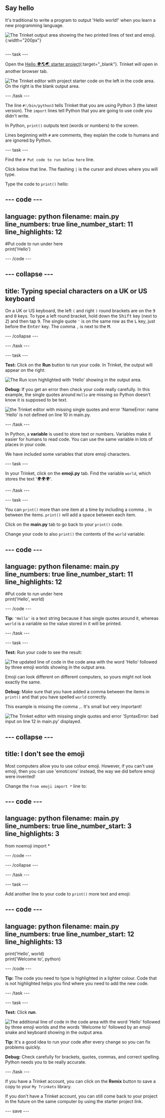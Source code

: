## Say hello

<div style="display: flex; flex-wrap: wrap">
<div style="flex-basis: 200px; flex-grow: 1; margin-right: 15px;">
It's traditional to write a program to output 'Hello world!' when you learn a new programming language.
</div>
<div>

![The Trinket output area showing the two printed lines of text and emoji.](images/say_hello.png){:width="200px"}

</div>
</div>

--- task ---

Open the [Hello 🌍🌎🌏 starter project](https://editor.raspberrypi.org/python/python-hello-starter){:target="_blank"}. Trinket will open in another browser tab.

![The Trinket editor with project starter code on the left in the code area. On the right is the blank output area.](images/starter_project.png)

--- /task ---

The line `#!/bin/python3` tells Trinket that you are using Python 3 (the latest version). The `import` lines tell Python that you are going to use code you didn't write.

In Python, `print()` outputs text (words or numbers) to the screen.

Lines beginning with `#` are comments, they explain the code to humans and are ignored by Python.

--- task ---

Find the `# Put code to run below here` line.

Click below that line. The flashing `|` is the cursor and shows where you will type.

Type the code to `print()` hello:

--- code ---
---
language: python
filename: main.py
line_numbers: true
line_number_start: 11
line_highlights: 12
---

#Put code to run under here    
print('Hello')

--- /code ---

--- collapse ---
---
title: Typing special characters on a UK or US keyboard
---

On a UK or US keyboard, the left `(` and right `)` round brackets are on the <kbd>9</kbd> and <kbd>0</kbd> keys. To type a left round bracket, hold down the <kbd>Shift</kbd> key (next to <kbd>Z</kbd>) and then tap <kbd>9</kbd>.
The single quote `'` is on the same row as the <kbd>L</kbd> key, just before the <kbd>Enter</kbd> key.
The comma `,` is next to the <kbd>M</kbd>.

--- /collapse ---

--- /task ---

--- task ---

**Test:** Click on the **Run** button to run your code. In Trinket, the output will appear on the right:

![The Run icon highlighted with 'Hello' showing in the output area. ](images/run_hello.png)

**Debug:** If you get an error then check your code really carefully. In this example, the single quotes around `Hello` are missing so Python doesn't know it is supposed to be text.

![the Trinket editor with missing single quotes and error 'NameError: name 'Hello' is not defined on line 10 in main.py.](images/hello_error.png)

--- /task ---

In Python, a **variable** is used to store text or numbers. Variables make it easier for humans to read code. You can use the same variable in lots of places in your code.

We have included some variables that store emoji characters.

--- task ---

In your Trinket, click on the **emoji.py** tab. Find the variable `world`, which stores the text '🌍🌍🌍'.

--- /task ---

--- task ---

You can `print()` more than one item at a time by including a comma `,` in between the items. `print()` will add a space between each item.

Click on the **main.py** tab to go back to your `print()` code.

Change your code to also `print()` the contents of the `world` variable:

--- code ---
---
language: python
filename: main.py
line_numbers: true
line_number_start: 11
line_highlights: 12
---

#Put code to run under here    
print('Hello', world)

--- /code ---

**Tip:** `'Hello'` is a text string because it has single quotes around it, whereas `world` is a variable so the value stored in it will be printed.

--- /task ---

--- task ---

**Test:** Run your code to see the result:

![The updated line of code in the code area with the word 'Hello' followed by three emoji worlds showing in the output area.](images/run_hello_world.png)

Emoji can look different on different computers, so yours might not look exactly the same.

**Debug:** Make sure that you have added a comma between the items in `print()` and that you have spelled `world` correctly.

This example is missing the comma `,`. It's small but very important!

![The Trinket editor with missing single quotes and error 'SyntaxError: bad input on line 12 in main.py' displayed.](images/comma_error.png)

--- collapse ---
---
title: I don't see the emoji
---

Most computers allow you to use colour emoji. However, if you can't use emoji, then you can use 'emoticons' instead, the way we did before emoji were invented!

Change the `from emoji import *` line to:

--- code ---
---
language: python
filename: main.py
line_numbers: true
line_number_start: 3
line_highlights: 3
---

from noemoji import *

--- /code ---

--- /collapse ---

--- /task ---

--- task ---

Add another line to your code to `print()` more text and emoji:

--- code ---
---
language: python
filename: main.py
line_numbers: true
line_number_start: 12
line_highlights: 13
---

print('Hello', world)    
print('Welcome to', python)

--- /code ---

**Tip:** The code you need to type is highlighted in a lighter colour. Code that is not highlighted helps you find where you need to add the new code.

--- /task ---

--- task ---

**Test:** Click **run**.

![The additional line of code in the code area with the word 'Hello' followed by three emoji worlds and the words 'Welcome to' followed by an emoji snake and keyboard showing in the output area.](images/run_multiple.png)

**Tip:** It's a good idea to run your code after every change so you can fix problems quickly.

**Debug:** Check carefully for brackets, quotes, commas, and correct spelling. Python needs you to be really accurate.

--- /task ---

If you have a Trinket account, you can click on the **Remix** button to save a copy to your `My Trinkets` library.

If you don't have a Trinket account, you can still come back to your project in the future on the same computer by using the starter project link.

--- save ---

